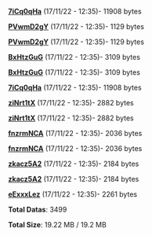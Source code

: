 [**7iCq0qHa**](/data/7iCq0qHa.txt) (17/11/22 - 12:35)- 11908 bytes

[**PVwmD2gY**](/data/PVwmD2gY.txt) (17/11/22 - 12:35)- 1129 bytes

[**PVwmD2gY**](/data/PVwmD2gY.txt) (17/11/22 - 12:35)- 1129 bytes

[**BxHtzGuG**](/data/BxHtzGuG.txt) (17/11/22 - 12:35)- 3109 bytes

[**BxHtzGuG**](/data/BxHtzGuG.txt) (17/11/22 - 12:35)- 3109 bytes

[**7iCq0qHa**](/data/7iCq0qHa.txt) (17/11/22 - 12:35)- 11908 bytes

[**ziNrt1tX**](/data/ziNrt1tX.txt) (17/11/22 - 12:35)- 2882 bytes

[**ziNrt1tX**](/data/ziNrt1tX.txt) (17/11/22 - 12:35)- 2882 bytes

[**fnzrmNCA**](/data/fnzrmNCA.txt) (17/11/22 - 12:35)- 2036 bytes

[**fnzrmNCA**](/data/fnzrmNCA.txt) (17/11/22 - 12:35)- 2036 bytes

[**zkacz5A2**](/data/zkacz5A2.txt) (17/11/22 - 12:35)- 2184 bytes

[**zkacz5A2**](/data/zkacz5A2.txt) (17/11/22 - 12:35)- 2184 bytes

[**eExxxLez**](/data/eExxxLez.txt) (17/11/22 - 12:35)- 2261 bytes

**Total Datas**: 3499

**Total Size**: 19.22 MB / 19.2 MB